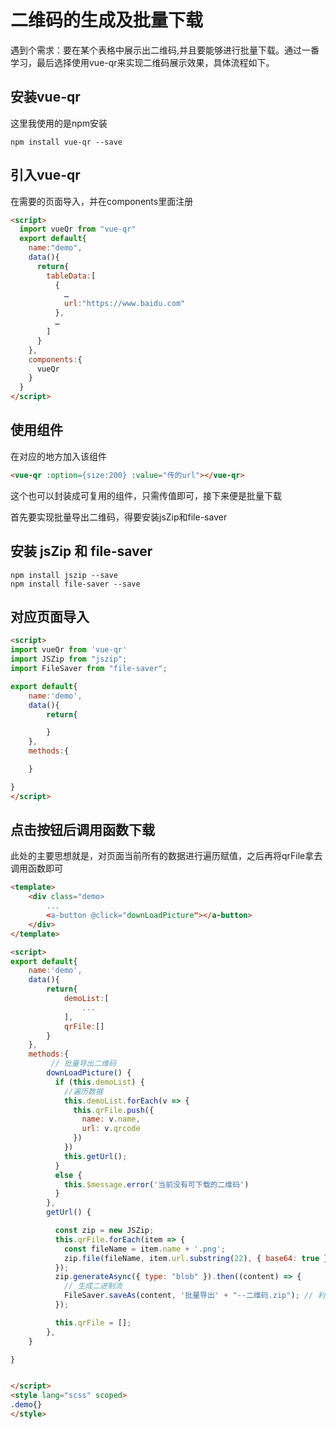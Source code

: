 # 二维码的生成及批量下载

遇到个需求：要在某个表格中展示出二维码,并且要能够进行批量下载。通过一番学习，最后选择使用vue-qr来实现二维码展示效果，具体流程如下。

## 安装vue-qr

这里我使用的是npm安装

```
npm install vue-qr --save
```
## 引入vue-qr

在需要的页面导入，并在components里面注册

```html
<script>
  import vueQr from "vue-qr"
  export default{
    name:"demo",
    data(){
      return{
        tableData:[
          {
            …
            url:"https://www.baidu.com"
          },
          …
        ]
      }
    },
    components:{
      vueQr
    }
  }
</script>

```

## 使用组件

在对应的地方加入该组件

```html
<vue-qr :option={size:200} :value="传的url"></vue-qr>
```

这个也可以封装成可复用的组件，只需传值即可，接下来便是批量下载

首先要实现批量导出二维码，得要安装jsZip和file-saver

## 安装 jsZip 和 file-saver

```
npm install jszip --save
npm install file-saver --save
```

## 对应页面导入

```html
<script>
import vueQr from 'vue-qr'
import JSZip from "jszip";
import FileSaver from "file-saver";

export default{
    name:'demo',
    data(){
        return{

        }
    },
    methods:{

    }

}
</script>
```

## 点击按钮后调用函数下载

此处的主要思想就是，对页面当前所有的数据进行遍历赋值，之后再将qrFile拿去调用函数即可

```html
<template>
    <div class="demo>
        ...
        <a-button @click="downLoadPicture"></a-button>
    </div>
</template>

<script>
export default{
    name:'demo',
    data(){
        return{
            demoList:[
                ...
            ],
            qrFile:[]
        }
    },
    methods:{
         // 批量导出二维码
        downLoadPicture() {
          if (this.demoList) {
            //遍历数据
            this.demoList.forEach(v => {
              this.qrFile.push({
                name: v.name,
                url: v.qrcode
              })
            })
            this.getUrl();
          }
          else {
            this.$message.error('当前没有可下载的二维码')
          }
        },
        getUrl() {

          const zip = new JSZip;
          this.qrFile.forEach(item => {
            const fileName = item.name + '.png';
            zip.file(fileName, item.url.substring(22), { base64: true }); //向zip中添加文件
          });
          zip.generateAsync({ type: "blob" }).then((content) => {
            // 生成二进制流
            FileSaver.saveAs(content, '批量导出' + "--二维码.zip"); // 利用file-saver保存文件
          });

          this.qrFile = [];
        },
    }

}


</script>
<style lang="scss" scoped>
.demo{}
</style>
```
